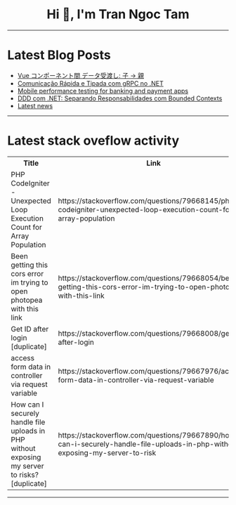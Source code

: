 <h1 align="center">Hi 👋, I'm Tran Ngoc Tam</h1>

---

# Latest Blog Posts 
<!-- BLOG-POST-LIST:START -->
- [Vue コンポーネント間 データ受渡し: 子 -&gt; 親](https://dev.to/nabbisen/vue-konponentojian-detashou-du-si-zi-qin-4p9a)
- [Comunicação Rápida e Tipada com gRPC no .NET](https://dev.to/daniloopinheiro/comunicacao-rapida-e-tipada-com-grpc-no-net-2b65)
- [Mobile performance testing for banking and payment apps](https://dev.to/vivian_astor_2ed76e342250/mobile-performance-testing-for-banking-and-payment-apps-d54)
- [DDD com .NET: Separando Responsabilidades com Bounded Contexts](https://dev.to/daniloopinheiro/ddd-com-net-separando-responsabilidades-com-bounded-contexts-22ke)
- [Latest news](https://dev.to/zako_mako_9a4826822204c78/latest-news-36df)
<!-- BLOG-POST-LIST:END -->

---

# Latest stack oveflow activity
<table>
  <tr><th>Title</th><th>Link</th></tr>
  <!-- STACKOVERFLOW:START --><tr><td>PHP CodeIgniter - Unexpected Loop Execution Count for Array Population</td><td>https://stackoverflow.com/questions/79668145/php-codeigniter-unexpected-loop-execution-count-for-array-population</td></tr><tr><td>Been getting this cors error im trying to open photopea with this link</td><td>https://stackoverflow.com/questions/79668054/been-getting-this-cors-error-im-trying-to-open-photopea-with-this-link</td></tr><tr><td>Get ID after login [duplicate]</td><td>https://stackoverflow.com/questions/79668008/get-id-after-login</td></tr><tr><td>access form data in controller via request variable</td><td>https://stackoverflow.com/questions/79667976/access-form-data-in-controller-via-request-variable</td></tr><tr><td>How can I securely handle file uploads in PHP without exposing my server to risks? [duplicate]</td><td>https://stackoverflow.com/questions/79667890/how-can-i-securely-handle-file-uploads-in-php-without-exposing-my-server-to-risk</td></tr><!-- STACKOVERFLOW:END -->
</table>

---


